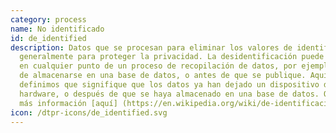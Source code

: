 ```yaml
---
category: process
name: No identificado
id: de_identified
description: Datos que se procesan para eliminar los valores de identificación,
  generalmente para proteger la privacidad. La desidentificación puede ocurrir
  en cualquier punto de un proceso de recopilación de datos, por ejemplo, antes
  de almacenarse en una base de datos, o antes de que se publique. Aquí
  definimos que signifique que los datos ya han dejado un dispositivo de
  hardware, o después de que se haya almacenado en una base de datos. Obtenga
  más información [aquí] (https://en.wikipedia.org/wiki/de-identificación)
icon: /dtpr-icons/de_identified.svg
---
```

